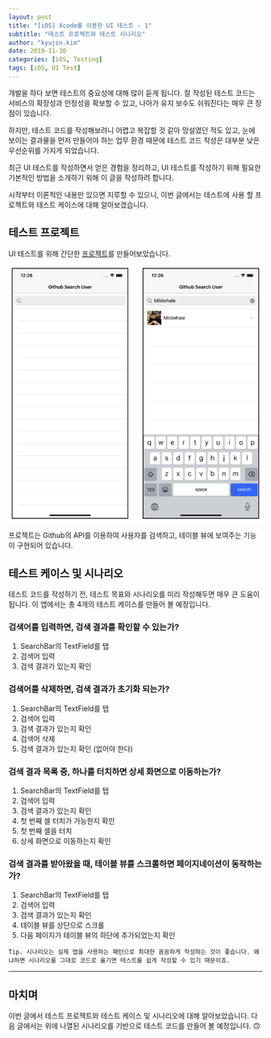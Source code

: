 ```yaml
---
layout: post
title: "[iOS] Xcode를 이용한 UI 테스트 - 1"
subtitle: "테스트 프로젝트와 테스트 시나리오"
author: "kyujin.kim"
date: 2019-11-30
categories: [iOS, Testing]
tags: [iOS, UI Test]
---
```


개발을 하다 보면 테스트의 중요성에 대해 많이 듣게 됩니다. 잘 작성된 테스트 코드는 서비스의 확장성과 안정성을 확보할 수 있고, 나아가 유지 보수도 쉬워진다는 매우 큰 장점이 있습니다.

하지만, 테스트 코드를 작성해보려니 어렵고 복잡할 것 같아 망설였던 적도 있고, 눈에 보이는 결과물을 먼저 만들어야 하는 업무 환경 때문에 테스트 코드 작성은 대부분 낮은 우선순위를 가지게 되었습니다.

최근 UI 테스트를 작성하면서 얻은 경험을 정리하고, UI 테스트를 작성하기 위해 필요한 기본적인 방법을 소개하기 위해 이 글을 작성하려 합니다.

시작부터 이론적인 내용만 있으면 지루할 수 있으니, 이번 글에서는 테스트에 사용 할 프로젝트와 테스트 케이스에 대해 알아보겠습니다.

## 테스트 프로젝트
UI 테스트를 위해 간단한 [프로젝트](https://github.com/Mildwhale/Github-SearchUser-Tutorial)를 만들어보았습니다.  

![image1](/assets/images/test-with-xcode/img1.png)

프로젝트는 Github의 API를 이용하여 사용자를 검색하고, 테이블 뷰에 보여주는 기능이 구현되어 있습니다.

## 테스트 케이스 및 시나리오
테스트 코드를 작성하기 전, 테스트 목표와 시나리오를 미리 작성해두면 매우 큰 도움이 됩니다. 이 앱에서는 총 4개의 테스트 케이스를 만들어 볼 예정입니다.

### 검색어를 입력하면, 검색 결과를 확인할 수 있는가?
1. SearchBar의 TextField를 탭
2. 검색어 입력
3. 검색 결과가 있는지 확인

### 검색어를 삭제하면, 검색 결과가 초기화 되는가?
1. SearchBar의 TextField를 탭
2. 검색어 입력
3. 검색 결과가 있는지 확인
4. 검색어 삭제
5. 검색 결과가 있는지 확인 (없어야 한다)

### 검색 결과 목록 중, 하나를 터치하면 상세 화면으로 이동하는가?
1. SearchBar의 TextField를 탭
2. 검색어 입력
3. 검색 결과가 있는지 확인
4. 첫 번째 셀 터치가 가능한지 확인
5. 첫 번째 셀을 터치
6. 상세 화면으로 이동하는지 확인

### 검색 결과를 받아왔을 때, 테이블 뷰를 스크롤하면 페이지네이션이 동작하는가?
1. SearchBar의 TextField를 탭
2. 검색어 입력
3. 검색 결과가 있는지 확인
4. 테이블 뷰를 상단으로 스크롤
5. 다음 페이지가 테이블 뷰의 하단에 추가되었는지 확인

`Tip. 시나리오는 실제 앱을 사용하는 패턴으로 최대한 꼼꼼하게 작성하는 것이 좋습니다. 왜냐하면 시나리오를 그대로 코드로 옮기면 테스트를 쉽게 작성할 수 있기 때문이죠.`

---
## 마치며
이번 글에서 테스트 프로젝트와 테스트 케이스 및 시나리오에 대해 알아보았습니다. 다음 글에서는 위에 나열된 시나리오를 기반으로 테스트 코드를 만들어 볼 예정입니다. 🙃